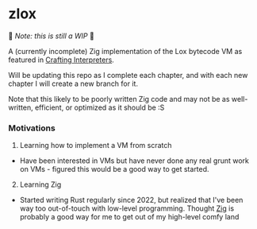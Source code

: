 # zlox

👷 _Note: this is still a WIP_ 👷

A (currently incomplete) Zig implementation of the Lox bytecode VM as featured in [Crafting Interpreters](https://craftinginterpreters.com/).

Will be updating this repo as I complete each chapter, and with each new chapter I will create a new branch for it.

Note that this likely to be poorly written Zig code and may not be as well-written, efficient, or optimized as it should be :S

### Motivations

1. Learning how to implement a VM from scratch

- Have been interested in VMs but have never done any real grunt work on VMs - figured this would be a good way to get started.

2. Learning Zig

- Started writing Rust regularly since 2022, but realized that I've been way too out-of-touch with low-level programming.
Thought [Zig](https://ziglang.org/) is probably a good way for me to get out of my high-level comfy land
